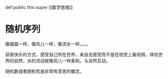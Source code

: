def:public this super [[数学思维]]


# 随机序列

像猫猫一样，像风儿一样，像流水一样。。。。


获取快乐的方式，感受自己所在世界，亲自去感受而不是在视觉上看视频。体验世界的自然，水的流动就像风儿一样柔和。与自然互动。


随机数或者随机性是非常有意思的概念。
